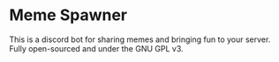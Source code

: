 # Meme Spawner
 This is a discord bot for sharing memes and bringing fun to your server. Fully open-sourced and under the GNU GPL v3.
